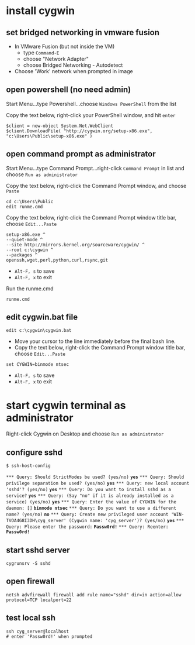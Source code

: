 # install cygwin

## set bridged networking in vmware fusion
* In VMware Fusion (but not inside the VM)
	* type `Command-E`
	* choose "Network Adapter"
	* choose Bridged Networking - Autodetect
* Choose 'Work' network when prompted in image

## open powershell (no need admin)

Start Menu...type Powershell...choose `Windows PowerShell` from the list

Copy the text below, right-click your PowerShell window, and hit `enter`

```
$client = new-object System.Net.WebClient
$client.DownloadFile( "http://cygwin.org/setup-x86.exe", "c:\Users\Public\setup-x86.exe" )
```

## open command prompt as administrator

Start Menu...type Command Prompt...right-click `Command Prompt` in list and choose `Run as administrator`

Copy the text below, right-click the Command Prompt window, and choose `Paste`

```
cd c:\Users\Public
edit runme.cmd
```

Copy the text below, right-click the Command Prompt window title bar, choose `Edit...Paste`

```
setup-x86.exe ^
--quiet-mode ^
--site http://mirrors.kernel.org/sourceware/cygwin/ ^
--root c:\cygwin ^
--packages ^
openssh,wget,perl,python,curl,rsync,git
```

* `Alt-F, s` to save
* `Alt-F, x` to exit

Run the runme.cmd

```
runme.cmd
```

## edit cygwin.bat file

```
edit c:\cygwin\cygwin.bat
```

* Move your cursor to the line immediately before the final bash line.
* Copy the text below, right-click the Command Prompt window title bar, choose `Edit...Paste`

```
set CYGWIN=binmode ntsec
```

* `Alt-F, s` to save
* `Alt-F, x` to exit

# start cygwin terminal as administrator

Right-click Cygwin on Desktop and choose `Run as administrator`

## configure sshd

```
$ ssh-host-config
```
`*** Query: Should StrictModes be used? (yes/no)` **`yes`**
`*** Query: Should privilege separation be used? (yes/no)` **`yes`**
`*** Query: new local account 'sshd'? (yes/no)` **`yes`**
`*** Query: Do you want to install sshd as a service?` **`yes`**
`*** Query: (Say "no" if it is already installed as a service) (yes/no)` **`yes`**
`*** Query: Enter the value of CYGWIN for the daemon: []` **`binmode ntsec`**
`*** Query: Do you want to use a different name? (yes/no)` **`no`**
`*** Query: Create new privileged user account 'WIN-TVOA4G8I3DH\cyg_server' (Cygwin name: 'cyg_server')? (yes/no)` **`yes`**
`*** Query: Please enter the password:` **`Passw0rd!`**
`*** Query: Reenter:` **`Passw0rd!`**

## start sshd server
```
cygrunsrv -S sshd
```

## open firewall
```
netsh advfirewall firewall add rule name="sshd" dir=in action=allow protocol=TCP localport=22
```

## test local ssh
```
ssh cyg_server@localhost
# enter 'Passw0rd!' when prompted
```	
